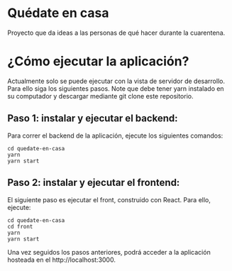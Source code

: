 # Quédate en casa
Proyecto que da ideas a las personas de qué hacer durante la cuarentena.

# ¿Cómo ejecutar la aplicación?
Actualmente solo se puede ejecutar con la vista de servidor de desarrollo. Para ello siga los siguientes pasos. Note que debe tener yarn instalado en su computador y descargar mediante git clone este repositorio.

## Paso 1: instalar y ejecutar el backend:
Para correr el backend de la aplicación, ejecute los siguientes comandos:

`cd quedate-en-casa` <br />
`yarn`<br />
`yarn start`

## Paso 2: instalar y ejecutar el frontend:
El siguiente paso es ejecutar el front, construido con React. Para ello, ejecute:

`cd quedate-en-casa`<br />
`cd front`<br />
`yarn`<br />
`yarn start`

Una vez seguidos los pasos anteriores, podrá acceder a la aplicación hosteada en el http://localhost:3000.
